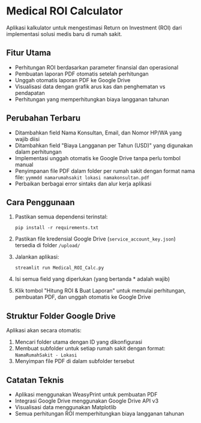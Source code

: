 # Medical ROI Calculator

Aplikasi kalkulator untuk mengestimasi Return on Investment (ROI) dari implementasi solusi medis baru di rumah sakit.

## Fitur Utama

- Perhitungan ROI berdasarkan parameter finansial dan operasional
- Pembuatan laporan PDF otomatis setelah perhitungan
- Unggah otomatis laporan PDF ke Google Drive
- Visualisasi data dengan grafik arus kas dan penghematan vs pendapatan
- Perhitungan yang memperhitungkan biaya langganan tahunan

## Perubahan Terbaru

- Ditambahkan field Nama Konsultan, Email, dan Nomor HP/WA yang wajib diisi
- Ditambahkan field "Biaya Langganan per Tahun (USD)" yang digunakan dalam perhitungan
- Implementasi unggah otomatis ke Google Drive tanpa perlu tombol manual
- Penyimpanan file PDF dalam folder per rumah sakit dengan format nama file: `yymmdd namarumahsakit lokasi namakonsultan.pdf`
- Perbaikan berbagai error sintaks dan alur kerja aplikasi

## Cara Penggunaan

1. Pastikan semua dependensi terinstal:
   ```
   pip install -r requirements.txt
   ```

2. Pastikan file kredensial Google Drive (`service_account_key.json`) tersedia di folder `/upload/`

3. Jalankan aplikasi:
   ```
   streamlit run Medical_ROI_Calc.py
   ```

4. Isi semua field yang diperlukan (yang bertanda * adalah wajib)

5. Klik tombol "Hitung ROI & Buat Laporan" untuk memulai perhitungan, pembuatan PDF, dan unggah otomatis ke Google Drive

## Struktur Folder Google Drive

Aplikasi akan secara otomatis:
1. Mencari folder utama dengan ID yang dikonfigurasi
2. Membuat subfolder untuk setiap rumah sakit dengan format: `NamaRumahSakit - Lokasi`
3. Menyimpan file PDF di dalam subfolder tersebut

## Catatan Teknis

- Aplikasi menggunakan WeasyPrint untuk pembuatan PDF
- Integrasi Google Drive menggunakan Google Drive API v3
- Visualisasi data menggunakan Matplotlib
- Semua perhitungan ROI memperhitungkan biaya langganan tahunan
